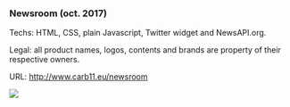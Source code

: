 <h3>Newsroom (oct. 2017)</h3>

Techs: HTML, CSS, plain Javascript, Twitter widget and NewsAPI.org.<br>

Legal: all product names, logos, contents and brands are property of their respective owners.<br>

URL: <a href="http://www.carb11.eu/newsroom">http://www.carb11.eu/newsroom</a><br>

<img src="http://www.carb11.eu/static/nrv1_preview.jpg" />
